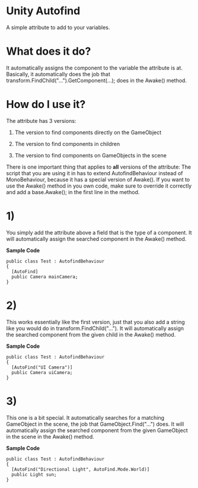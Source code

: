 # Unity Autofind

A simple attribute to add to your variables.

# What does it do?
It automatically assigns the component to the variable the attribute is at.
Basically, it automatically does the job that transform.FindChild("...").GetComponent(...); does in the Awake() method.

# How do I use it?
The attribute has 3 versions:

1) The version to find components directly on the GameObject

2) The version to find components in children

3) The version to find components on GameObjects in the scene

There is one important thing that applies to <b>all</b> versions of the attribute: The script that you are using it in has to extend AutofindBehaviour instead of MonoBehaviour, because it has a special version of Awake(). If you want to use the Awake() method in you own code, make sure to override it correctly and add a base.Awake(); in the first line in the method.

# 1)
You simply add the attribute above a field that is the type of a component. It will automatically assign the searched component in the Awake() method.

<b>Sample Code</b>
```
public class Test : AutofindBehaviour
{
  [AutoFind]
  public Camera mainCamera;
}
```


# 2)
This works essentially like the first version, just that you also add a string like you would do in transform.FindChild("..."). It will automatically assign the searched component from the given child in the Awake() method.

<b>Sample Code</b>
```
public class Test : AutofindBehaviour
{
  [AutoFind("UI Camera")]
  public Camera uiCamera;
}
```

# 3)
This one is a bit special. It automatically searches for a matching GameObject in the scene, the job that GameObject.Find("...") does. It will automatically assign the searched component from the given GameObject in the scene in the Awake() method.

<b>Sample Code</b>
```
public class Test : AutofindBehaviour
{
  [AutoFind("Directional Light", AutoFind.Mode.World)]
  public Light sun;
}
```
